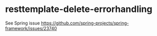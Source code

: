# resttemplate-delete-errorhandling
See Spring issue https://github.com/spring-projects/spring-framework/issues/23740
